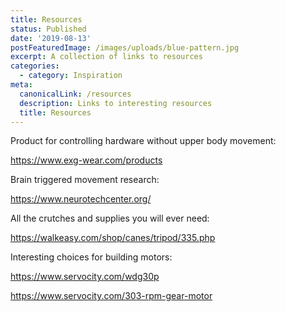 ```yaml
---
title: Resources
status: Published
date: '2019-08-13'
postFeaturedImage: /images/uploads/blue-pattern.jpg
excerpt: A collection of links to resources
categories:
  - category: Inspiration
meta:
  canonicalLink: /resources
  description: Links to interesting resources
  title: Resources
---
```

Product for controlling hardware without upper body movement:

<https://www.exg-wear.com/products>

Brain triggered movement research:

<https://www.neurotechcenter.org/>

All the crutches and supplies you will ever need:

<https://walkeasy.com/shop/canes/tripod/335.php>

Interesting choices for building motors:

<https://www.servocity.com/wdg30p>

<https://www.servocity.com/303-rpm-gear-motor>
